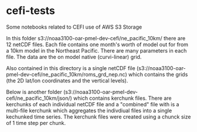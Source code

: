 # cefi-tests
Some notebooks related to CEFI use of AWS S3 Storage

In this folder s3://noaa3100-oar-pmel-dev-cefi/ne_pacific_10km/ there are 12 netCDF files. Each file contains one month's worth of model out for from a 10km model in the Northeast Pacific. There are many parameters in each file. The data are the on model native (curvi-linear) grid.

Also contained in this directory is a single netCDF file (s3://noaa3100-oar-pmel-dev-cefi/ne_pacific_10km/roms_grd_nep.nc) which contains the grids (the 2D lat/lon coordinates and the vertical levels).

Below is another folder (s3://noaa3100-oar-pmel-dev-cefi/ne_pacific_10km/json/) which contains kerchunk files. There are kerchunks of each individual netCDF file and a "combined" file with is a multi-file kerchunk which aggregates the indivdiual files into a single kechunked time series. The kerchunk files were created using a chunck size of 1 time step per chunk.


